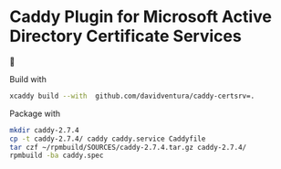 # Caddy Plugin for Microsoft Active Directory Certificate Services

🤮

Build with

```bash
xcaddy build --with  github.com/davidventura/caddy-certsrv=.
```

Package with

```bash
mkdir caddy-2.7.4
cp -t caddy-2.7.4/ caddy caddy.service Caddyfile
tar czf ~/rpmbuild/SOURCES/caddy-2.7.4.tar.gz caddy-2.7.4/
rpmbuild -ba caddy.spec
```

